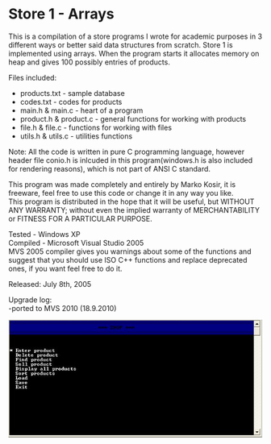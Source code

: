 Store 1 - Arrays
=================

This is a compilation of a store programs I wrote for academic purposes in 3 different ways or better said data structures from scratch. Store 1 is implemented using arrays. When the program starts it allocates memory on heap and gives 100 possibly 
entries of products.

Files included:
* products.txt - sample database
* codes.txt - codes for products
* main.h & main.c - heart of a program
* product.h & product.c - general functions for working with products
* file.h & file.c - functions for working with files
* utils.h & utils.c - utilities functions

Note: All the code is written in pure C programming language, however header file conio.h is inlcuded in this program(windows.h is also included for rendering reasons), which is not part of ANSI C standard.

This program was made completely and entirely by Marko Kosir, it is freeware, feel free to use this code or change it in any way you like.  
This program is distributed in the hope that it will be useful, but WITHOUT ANY WARRANTY; without even the implied warranty of MERCHANTABILITY or FITNESS FOR A PARTICULAR PURPOSE.

Tested - Windows XP  
Compiled - Microsoft Visual Studio 2005  
MVS 2005 compiler gives you warnings about some of the functions and suggest that you should use ISO C++ functions and replace deprecated ones, if you want feel free to do it.

Released: July 8th, 2005

Upgrade log:  
-ported to MVS 2010  (18.9.2010)

![screenshot](https://github.com/markokosir/store1arrays/blob/master/readmeScreenshot.JPG)